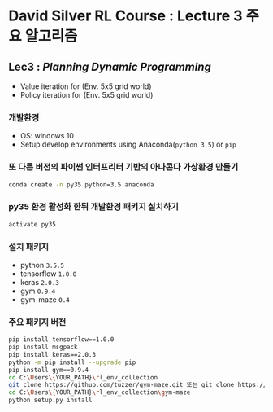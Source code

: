# David Silver RL Course : Lecture 3 주요 알고리즘

## __Lec3__ : *__Planning Dynamic Programming__*
  * Value iteration for (Env. 5x5 grid world)
  * Policy iteration for (Env. 5x5 grid world)

### 개발환경
  * OS: windows 10
  * Setup develop environments using Anaconda(`python 3.5`) or `pip`

### 또 다른 버전의 파이썬 인터프리터 기반의 아나콘다 가상환경 만들기
```bash
conda create -n py35 python=3.5 anaconda
```

### py35 환경 활성화 한뒤 개발환경 패키지 설치하기
```bash
activate py35
```

### 설치 패키지
  * python `3.5.5`
  * tensorflow `1.0.0`
  * keras `2.0.3`
  * gym `0.9.4`                     
  * gym-maze `0.4`                  
  
### 주요 패키지 버전
```bash
pip install tensorflow==1.0.0
pip install msgpack
pip install keras==2.0.3
python -m pip install --upgrade pip
pip install gym==0.9.4
cd C:\Users\{YOUR_PATH}\rl_env_collection 
git clone https://github.com/tuzzer/gym-maze.git 또는 git clone https://github.com/MattChanTK/gym-maze.git
cd C:\Users\{YOUR_PATH}\rl_env_collection\gym-maze
python setup.py install
```
